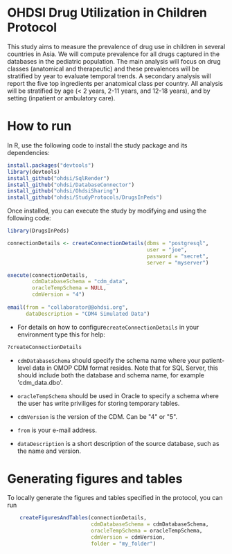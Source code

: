 OHDSI Drug Utilization in Children Protocol
===========================================

This study aims to measure the prevalence of drug use in children in several countries in Asia. We will compute prevalence for all drugs captured in the databases in the pediatric population. The main analysis will focus on drug classes (anatomical and therapeutic) and these prevalences will be stratified by year to evaluate temporal trends. A secondary analysis will report the five top ingredients per anatomical class per country. All analysis will be stratified by age (< 2 years, 2-11 years, and 12-18 years), and by setting (inpatient or ambulatory care).

How to run
==========

In R, use the following code to install the study package and its dependencies:

```r
install.packages("devtools")
library(devtools)
install_github("ohdsi/SqlRender")
install_github("ohdsi/DatabaseConnector")
install_github("ohdsi/OhdsiSharing")
install_github("ohdsi/StudyProtocols/DrugsInPeds")
```

Once installed, you can execute the study by modifying and using the following code:

```r
library(DrugsInPeds)

connectionDetails <- createConnectionDetails(dbms = "postgresql",
                                             user = "joe",
                                             password = "secret",
                                             server = "myserver")

execute(connectionDetails,
        cdmDatabaseSchema = "cdm_data",
        oracleTempSchema = NULL,
        cdmVersion = "4")
        
email(from = "collaborator@@ohdsi.org",
      dataDescription = "CDM4 Simulated Data")
```

* For details on how to configure```createConnectionDetails``` in your environment type this for help:
```r
?createConnectionDetails
```

* ```cdmDatabaseSchema``` should specify the schema name where your patient-level data in OMOP CDM format resides. Note that for SQL Server, this should include both the database and schema name, for example 'cdm_data.dbo'.

* ```oracleTempSchema``` should be used in Oracle to specify a schema where the user has write priviliges for storing temporary tables.

* ```cdmVersion``` is the version of the CDM. Can be "4" or "5".

* ```from``` is your e-mail address.

* ```dataDescription``` is a short description of the source database, such as the name and version.

Generating figures and tables
=============================

To locally generate the figures and tables specified in the protocol, you can run

```r
    createFiguresAndTables(connectionDetails,
                           cdmDatabaseSchema = cdmDatabaseSchema,
                           oracleTempSchema = oracleTempSchema,
                           cdmVersion = cdmVersion,
                           folder = "my_folder")

```

